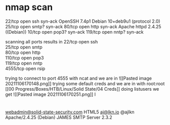 # nmap scan
22/tcp  open  ssh     syn-ack OpenSSH 7.4p1 Debian 10+deb9u1 (protocol 2.0)
25/tcp  open  smtp?   syn-ack
80/tcp  open  http    syn-ack Apache httpd 2.4.25 ((Debian))
10/tcp open  pop3?   syn-ack
119/tcp open  nntp?   syn-ack

scanning all ports results in 
22/tcp   open  ssh                                                                                             
25/tcp   open  smtp                                                                                            
80/tcp   open  http                                                                                            
110/tcp  open  pop3                                                                                            
119/tcp  open  nntp                                                                                            
4555/tcp open  rsip  

trying to connect to port 4555 with ncat and we are in ![[Pasted image 20211106170148.png]]
trying some default creds and we are in with root:root [[00 Progress/Boxes/HTB/Linux/Solid State/04 Creds]]
doing listusers we get 
![[Pasted image 20211106170251.png]]
l
# 
webadmin@solid-state-security.com
HTML5
aj@lkn.io 
 @ajlkn
Apache/2.4.25 (Debian) 
JAMES SMTP Server 2.3.2